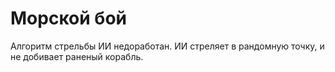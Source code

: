 # Морской бой
Алгоритм стрельбы ИИ недоработан. ИИ стреляет в рандомную точку, и не добивает раненый корабль.